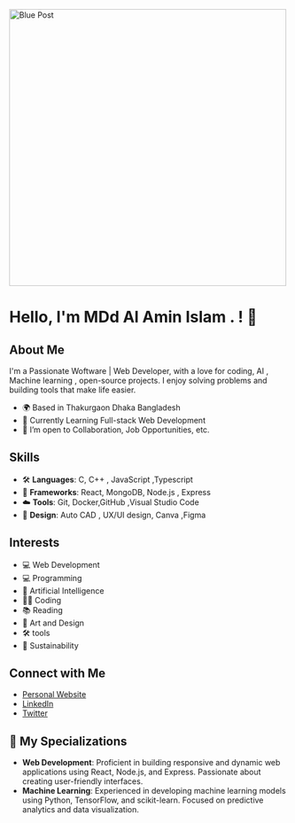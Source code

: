 

<!--
**alamin601078/alamin601078** is a ✨ _special_ ✨ repository because its `README.md` (this file) appears on your GitHub profile.

Here are some ideas to get you started:

- 🔭 I’m currently working on ...
- 🌱 I’m currently learning ...
- 👯 I’m looking to collaborate on ...
- 🤔 I’m looking for help with ...
- 💬 Ask me about ...
- 📫 How to reach me: ...
- 😄 Pronouns: ...
- ⚡ Fun fact: ...
-->

<img src="images/svg/Blue%20Post.svg" alt="Blue Post" height="500">

# Hello, I'm MDd Al Amin Islam .  ! 👋

## About Me
I'm a Passionate Woftware | Web Developer, with a love for coding, AI , Machine learning , open-source projects. I enjoy solving problems and building tools that make life easier.

- 🌍 Based in Thakurgaon Dhaka Bangladesh
- 🌱 Currently Learning Full-stack Web Development
- 💼 I’m open to Collaboration, Job Opportunities, etc.

## Skills
- 🛠️ **Languages**:  C, C++ , JavaScript ,Typescript 
- 🔧 **Frameworks**:  React, MongoDB, Node.js , Express
- ☁️ **Tools**:  Git, Docker,GitHub ,Visual Studio Code
- 🎨 **Design**:  Auto CAD , UX/UI design, Canva ,Figma

## Interests
- 💻 Web Development
- 💻 Programming
- 🤖 Artificial Intelligence
- 🧑‍💻 Coding
- 📚 Reading
- 🎨 Art and Design
- 🛠️ tools
- 🌱 Sustainability



## Connect with Me
- [Personal Website]([your-website-link](https://alamin-pink.vercel.app/))
- [LinkedIn](your-linkedin-profile)
- [Twitter]([your-twitter-handle](https://www.instagram.com/ai3989398?igsh=YzljYTk1ODg3Zg==))



## 📌 My Specializations

- **Web Development**: Proficient in building responsive and dynamic web applications using React, Node.js, and Express. Passionate about creating user-friendly interfaces.
- **Machine Learning**: Experienced in developing machine learning models using Python, TensorFlow, and scikit-learn. Focused on predictive analytics and data visualization.


